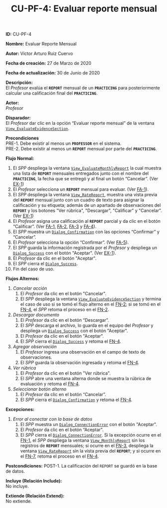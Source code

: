 ﻿--- 
layout: page 
title: "CU-PF-4: Evaluar reporte mensual" 
permalink: /design-specification/uc-descriptions/professor/cu-pf-4/ 
hide_hero: true 
---

**ID:** CU-PF-4 

**Nombre:** Evaluar Reporte Mensual  

**Autor:** Victor Arturo Ruiz Cuervo  

**Fecha de creación:** 27 de Marzo de 2020  

**Fecha de actualización:** 30 de Junio de 2020  

**Descripción:**  
El *Profesor* evalúa el **`REPORT`** mensual de un **`PRACTICING`** para posteriormente calcular una calificación final del **`PRACTICING`**.  

**Actor:**  
*Profesor*  

**Disparador:**  
El *Profesor* dar clic en la opción “Evaluar reporte mensual” de la ventana [`View_EvaluateEvidenceSection`][VEES].  

**Precondiciones**  
PRE-1. Debe existir al menos un **`PROFESSOR`** en el sistema.  
PRE-2. Debe existir al menos un **`REPORT`** mensual por parte del **`PRACTICING`**.   

**Flujo Normal:**  
  1. <a id="fn-1"><i></i></a>El *SPP* despliega la ventana [`View_EvaluateMonthlyReport`][VMRE] la cual muestra una lista de **`REPORT`** mensuales entregados junto con el nombre del **`PRACTICING`**, la fecha que se entregó y al final un botón “Cancelar”. (Ver <a href="#error_conect">EX-1</a>)
  2. <a id="fn-2"><i></i></a>El *Profesor* selecciona un **`REPORT`** mensual para evaluar. (Ver <a href="#cancelar_accion">FA-1</a>). 
  3. <a id="fn-3"><i></i></a>El *SPP* despliega la ventana [`View_RateReport`][VRRE], muestra una vista previa del **`REPORT`** mensual junto con un cuadro de texto para asignar la calificación y su etiqueta; además de un apartado de observaciones del **`REPORT`** y los botones "Ver rúbrica", "Descargar", "Calificar" y "Cancelar". (Ver <a href="#error_conect">EX-1</a>)
  4. <a id="fn-4"><i></i></a>El *Profesor* asigna una calificación al **`REPORT`** parcial y da clic en el botón “Calificar”. (Ver <a href="#cancelar_accion">FA-1</a>, <a href="#download">FA-2</a>, <a href="#add_observation">FA-3</a> y <a href="#ver_rubrica">FA-4</a>). 
  5. El *SPP* muestra un [`Dialog_Confirmation`][DLCO] con las opciones “Confirmar” y “Cancelar”.
  6. El *Profesor* selecciona la opción “Confirmar”. (Ver <a href="#cancel_confirm">FA-5</a>). 
  7. <a id="fn-7"><i></i></a>El *SPP* guarda la información registrada por el *Profesor* y despliega un [`Dialog_Success`][DLSU] con el botón "Aceptar". (Ver <a href="#error_conect">EX-1</a>).
  8. El *Profesor* da clic en el botón "Aceptar".
  9. El *SPP* cierra el [`Dialog_Success`][DLSU].
  10.	Fin del caso de uso.

**Flujos Alternos:**  
  1. <a id="cancelar_accion"><i></i></a>*Cancelar acción*
	  1. El *Profesor* da clic en el botón "Cancelar".
	  2. El *SPP* despliega la ventana [`View_EvaluateEvidenceSection`][VEES] y termina el caso de uso si se tomó el flujo alterno en el <a href="#fn-2">FN-2</a>; si se tomó en el <a href="#fn-4">FN-4</a>, el *SPP* retoma el proceso en el <a href="#fn-2">FN-2</a>. 
  2. <a id="download"><i></i></a>*Descargar documento*
	  1. El *Profesor* da clic en el botón “Descargar”.
	  2. El *SPP* descarga el archivo, lo guarda en el equipo del *Profesor* y despliega un [`Dialog_Success`][DLSU] con el botón "Aceptar".
	  3. El *Profesor* da clic en el botón "Aceptar".
	  4. El *SPP* cierra el [`Dialog_Success`][DLSU] y retoma el <a href="#fn-4">FN-4</a>.
  3. <a id="add_observation"><i></i></a>*Agregar observación*
	  1. El *Profesor* ingresa una observación en el campo de texto de observaciones.
	  2. El *SPP* guarda la observación ingresada y retoma el <a href="#fn-4">FN-4</a>.
  4. <a id="ver_rubrica"><i></i></a>*Ver rúbrica*
	  1. El *Profesor* da clic en el botón "Ver rúbrica".
	  2. El *SPP* abre una ventana alterna donde se muestra la rúbrica de evaluación y retoma el <a href="#fn-4">FN-4</a>.	
  5. <a id="cancel_confirm"><i></i></a>*Seleccionar botón alterno*
	  1. El *Profesor* da clic en el botón “Cancelar”.
	  2. El *SPP* cierra el [`Dialog_Confirmation`][DLCO] y retoma el <a href="#fn-4">FN-4</a>. 

**Excepciones:**  
   1. <a id="error_conect"><i></i></a>*Error al conectar con la base de datos*
	   1. El *SPP* muestra un [`Dialog_ConnectionError`][DLCE] con el botón "Aceptar". 
	   2. El *Profesor* da clic en el botón “Aceptar".
	   3. El *SPP* cierra el [`Dialog_ConnectionError`][DLCE]. Si la excepción ocurre en el <a href="#fn-1">FN-1</a>, el *SPP* despliega la ventana [`View_MonthlyReport`][VMRE] sin los registros de **`REPORT`** mensuales; si ocurre en el <a href="#fn-3">FN-3</a>, despliega la ventana [`View_RateReport`][VRRE] sin la vista previa del **`REPORT`**;  y si ocurre en el <a href="#fn-7">FN-7</a>, retoma el proceso en el <a href="#fn-4">FN-4</a>.

**Postcondiciones:** 
POST-1. La calificación del `REPORT` se guardó en la base de datos.   

**Incluye (Relación Include):**  
No incluye.  

**Extiende (Relación Extend):**  
No extiende.  

[VEES]: https://raw.githubusercontent.com/Phalord/PracticasProfesionales/gh-pages/assets/imgs/prototypes/professor/View_EvaluateEvidenceSection.png "`View_EvaluateEvidenceSection` Prototype"
[VMRE]: https://raw.githubusercontent.com/Phalord/PracticasProfesionales/gh-pages/assets/imgs/prototypes/professor/View_EvaluateMonthlyReport.png "`View_EvaluateMonthlyReport` Prototype"
[VRRE]: https://raw.githubusercontent.com/Phalord/PracticasProfesionales/gh-pages/assets/imgs/prototypes/professor/View_RateReport.png "`View_RateReport` Prototype"
[DLCO]: https://raw.githubusercontent.com/Phalord/PracticasProfesionales/gh-pages/assets/imgs/prototypes/generals/Dialog_Confirmation.png "`Dialog_Confirmation` Prototype"
[DLSU]: https://raw.githubusercontent.com/Phalord/PracticasProfesionales/gh-pages/assets/imgs/prototypes/generals/Dialog_Success.png "`Dialog_Success` Prototype"
[DLCE]: https://raw.githubusercontent.com/Phalord/PracticasProfesionales/gh-pages/assets/imgs/prototypes/generals/Dialog_ConnectionError.png "`Dialog_ConnectionError` Prototype"
